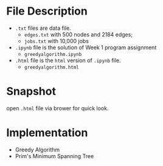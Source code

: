 # File Description
- `.txt` files are data file. 
  - `edges.txt` with 500 nodes and 2184 edges;
  - `jobs.txt` with 10,000 jobs
- `.ipynb` file is the solution of Week 1 program assignment
  - `greedyalgorithm.ipynb`
- `.html` file is the `html` version of `.ipynb` file.
  - `greedyalgorithm.html`
# Snapshot
open `.html` file via brower for quick look.
# Implementation
- Greedy Algorithm
- Prim's Minimum Spanning Tree
